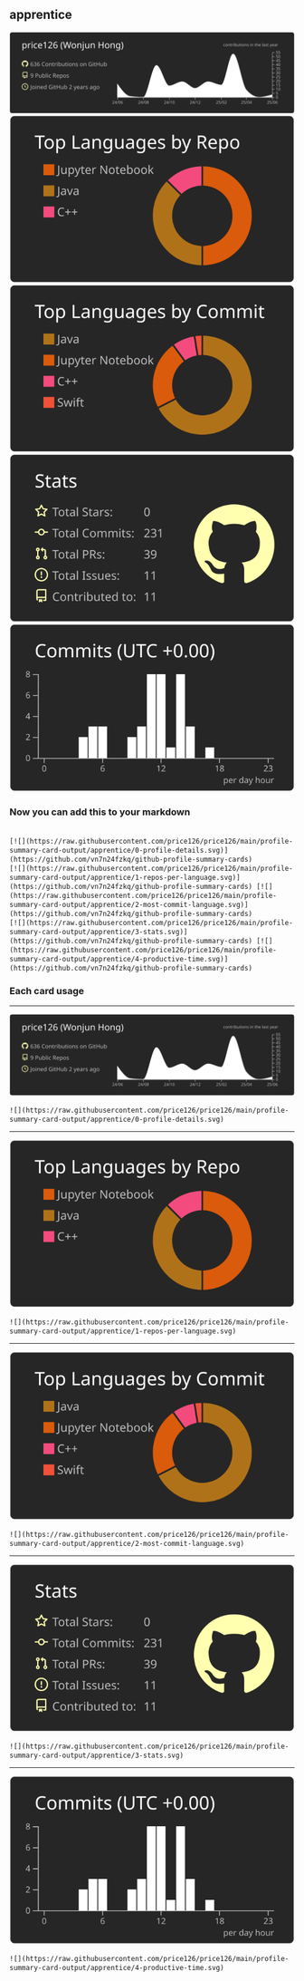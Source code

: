 ## apprentice

[![](./0-profile-details.svg)](https://github.com/vn7n24fzkq/github-profile-summary-cards)
[![](./1-repos-per-language.svg)](https://github.com/vn7n24fzkq/github-profile-summary-cards) [![](./2-most-commit-language.svg)](https://github.com/vn7n24fzkq/github-profile-summary-cards)
[![](./3-stats.svg)](https://github.com/vn7n24fzkq/github-profile-summary-cards) [![](./4-productive-time.svg)](https://github.com/vn7n24fzkq/github-profile-summary-cards)
### Now you can add this to your markdown
```

[![](https://raw.githubusercontent.com/price126/price126/main/profile-summary-card-output/apprentice/0-profile-details.svg)](https://github.com/vn7n24fzkq/github-profile-summary-cards)
[![](https://raw.githubusercontent.com/price126/price126/main/profile-summary-card-output/apprentice/1-repos-per-language.svg)](https://github.com/vn7n24fzkq/github-profile-summary-cards) [![](https://raw.githubusercontent.com/price126/price126/main/profile-summary-card-output/apprentice/2-most-commit-language.svg)](https://github.com/vn7n24fzkq/github-profile-summary-cards)
[![](https://raw.githubusercontent.com/price126/price126/main/profile-summary-card-output/apprentice/3-stats.svg)](https://github.com/vn7n24fzkq/github-profile-summary-cards) [![](https://raw.githubusercontent.com/price126/price126/main/profile-summary-card-output/apprentice/4-productive-time.svg)](https://github.com/vn7n24fzkq/github-profile-summary-cards)

```

### Each card usage
---

![](./0-profile-details.svg)

```
![](https://raw.githubusercontent.com/price126/price126/main/profile-summary-card-output/apprentice/0-profile-details.svg)
```

    

---

![](./1-repos-per-language.svg)

```
![](https://raw.githubusercontent.com/price126/price126/main/profile-summary-card-output/apprentice/1-repos-per-language.svg)
```

    

---

![](./2-most-commit-language.svg)

```
![](https://raw.githubusercontent.com/price126/price126/main/profile-summary-card-output/apprentice/2-most-commit-language.svg)
```

    

---

![](./3-stats.svg)

```
![](https://raw.githubusercontent.com/price126/price126/main/profile-summary-card-output/apprentice/3-stats.svg)
```

    

---

![](./4-productive-time.svg)

```
![](https://raw.githubusercontent.com/price126/price126/main/profile-summary-card-output/apprentice/4-productive-time.svg)
```

    

